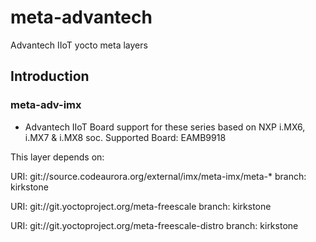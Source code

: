 # meta-advantech
Advantech IIoT yocto meta layers

## Introduction

### meta-adv-imx

- Advantech IIoT Board support for these series based on NXP i.MX6, i.MX7 & i.MX8 soc.
  Supported Board: EAMB9918

This layer depends on:

URI: git://source.codeaurora.org/external/imx/meta-imx/meta-*
branch: kirkstone

URI: git://git.yoctoproject.org/meta-freescale
branch: kirkstone

URI: git://git.yoctoproject.org/meta-freescale-distro
branch: kirkstone
